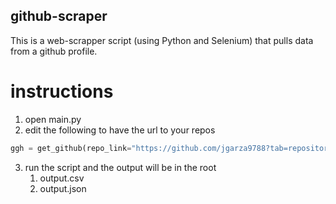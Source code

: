 github-scraper
---

This is a web-scrapper script (using Python and Selenium) that pulls data from a github profile.


# instructions 
1. open main.py
2. edit the following to have the url to your repos
```python
ggh = get_github(repo_link="https://github.com/jgarza9788?tab=repositories",visible=False)
```
3. run the script and the output will be in the root 
   1. output.csv
   2. output.json
 
 
